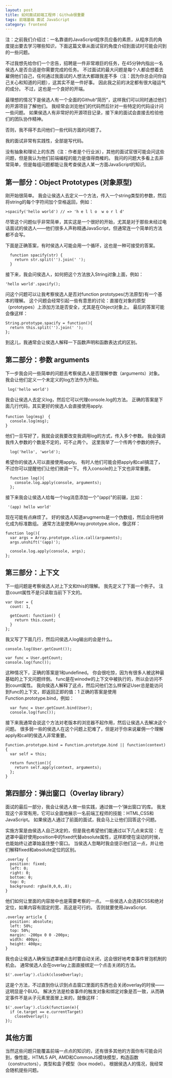 ```yaml
---
layout: post
title: 如何面试前端工程师：Github很重要
tags: 前端基础 面试 JavaScript
category: frontend
---
```




注：之前我们介绍过：一名靠谱的JavaScript程序员应备的素质，从程序员的角度提出要去学习哪些知识，下面这篇文章从面试官的角度介绍到面试时可能会问到的一些问题。

不过我想先给你们一个忠告，招聘是一件非常艰巨的任务，在45分钟内指出一名侯选人是否合适是你需要完成的任务。
不过面试的最大问题是每个人都会想着去雇佣他们自己，任何通过我面试的人想法大都跟我差不多（注：因为你总会问你自己关心和知道的问题），这其实不是一件好事。
因此我之前的决定都有很大碰运气的成分。
不过，这也是一个良好的开端。

最理想的情况下是侯选人有一个全面的Github“简历”，这样我们可以同时通过他们的开源项目了解他们。
我经常会浏览他们的代码然后针对一些特定的代码设计问一些问题。
如果侯选人有非常好的开源项目记录，接下来的面试会直接去检验他们的团队协作精神。

否则，我不得不去问他们一些代码方面的问题了。

我的面试非常有实践性，全部是写代码。

没有抽象和理论上的东西（注：作者是个行业派），其他的面试官很可能会问这些问题，但是我认为他们前端编程的能力是值得商榷的。
我问的问题大多看上去非常简单，但是每组问题都能让我考查侯选人某一方面JavaScript的知识。

## 第一部分：Object Prototypes (对象原型)
刚开始很简单。
我会让侯选人去定义一个方法，传入一个string类型的参数，然后将string的每个字符间加个空格返回，例如：

```
>spacify('hello world') // => 'h e l l o  w o r l d'
```
尽管这个问题似乎非常简单，其实这是一个很好的开始，尤其是对于那些未经过电话面试的侯选人——他们很多人声称精通JavaScript，但通常连一个简单的方法都不会写。

下面是正确答案，有时侯选人可能会用一个循环，这也是一种可接受的答案。

```
  function spacify(str) {
    return str.split('').join(' ');
  }
```
接下来，我会问侯选人，如何把这个方法放入String对象上面，例如：

```
'hello world'.spacify();

```
问这个问题可以让我考察侯选人是否对function prototypes(方法原型)有一个基本的理解。
这个问题会经常引起一些有意思的讨论：直接在对象的原型（prototypes）上添加方法是否安全，尤其是在Object对象上。
最后的答案可能会像这样：

```
String.prototype.spacify = function(){
  return this.split('').join(' ');
};
```
到这儿，我通常会让侯选人解释一下函数声明和函数表达式的区别。

## 第二部分：参数 arguments
下一步我会问一些简单的问题去考察侯选人是否理解参数（arguments）对象。
我会让他们定义一个未定义的log方法作为开始。

```
 log('hello world')
```
我会让侯选人去定义log，然后它可以代理console.log的方法。
正确的答案是下面几行代码，其实更好的侯选人会直接使用apply.

```
function log(msg)　{
  console.log(msg);
}
```
他们一旦写好了，我就会说我要改变我调用log的方式，传入多个参数。
我会强调我传入参数的个数是不定的，可不止两个。
这里我举了一个传两个参数的例子。

```
  log('hello', 'world');
```
希望你的侯选人可以直接使用apply。
有时人他们可能会把apply和call搞混了，不过你可以提醒他们让他们微调一下。
传入console的上下文也非常重要。

```
  function log(){
    console.log.apply(console, arguments);
  };

```
接下来我会让侯选人给每一个log消息添加一个"(app)"的前辍，比如：

```
 '(app) hello world'

```
现在可能有点麻烦了。
好的侯选人知道arugments是一个伪数组，然后会将他转化成为标准数组。
通常方法是使用Array.prototype.slice，像这样：

```
function log(){
  var args = Array.prototype.slice.call(arguments);
  args.unshift('(app)');

  console.log.apply(console, args);
};
```
## 第三部分：上下文
下一组问题是考察侯选人对上下文和this的理解。
我先定义了下面一个例子。
注意count属性不是只读取当前下下文的。

```
var User = {
  count: 1,

  getCount: function() {
    return this.count;
  }
};

```
我又写了下面几行，然后问侯选人log输出的会是什么。

```
console.log(User.getCount());

var func = User.getCount;
console.log(func());

```
这种情况下，正确的答案是1和undefined。
你会很吃惊，因为有很多人被这种最基础的上下文问题绊倒。
func是在winodw的上下文中被执行的，所以会访问不到count属性。
我向侯选人解释了这点，然后问他们怎么样保证User总是能访问到func的上下文，即返回正即的值：1
正确的答案是使用Function.prototype.bind，例如：

```
  var func = User.getCount.bind(User);
  console.log(func());
```

接下来我通常会说这个方法对老版本的浏览器不起作用，然后让侯选人去解决这个问题。
很多弱一些的侯选人在这个问题上犯难了，但是对于你来说雇佣一个理解apply和call的侯选人非常重要。

```
Function.prototype.bind = Function.prototype.bind || function(context){
  var self = this;

  return function(){
    return self.apply(context, arguments);
  };
}

```

## 第四部分：弹出窗口（Overlay library）
面试的最后一部分，我会让侯选人做一些实践，通过做一个‘弹出窗口’的库。
我发现这个非常有用，它可以全面地展示一名前端工程师的技能：HTML,CSS和JavaScript。
如果侯选人通过了前面的面试，我会马上让他们回答这个问题。

实施方案是由侯选人自己决定的，但是我也希望他们能通过以下几点来实现：
在遮罩中最好使用position中的fixed代替absolute属性，这样即使在滚动的时侯，也能始终让遮罩始盖住整个窗口。
当侯选人忽略时我会提示他们这一点，并让他们解释fixed和absolute定位的区别。

```
.overlay {
  position: fixed;
  left: 0;
  right: 0;
  bottom: 0;
  top: 0;
  background: rgba(0,0,0,.8);
}

```
他们如何让里面的内容居中也是需要考察的一点。
一些侯选人会选择CSS和绝对定位，如果内容有固定的宽、高这是可行的。
否则就要使用JavaScript.

```
.overlay article {
  position: absolute;
  left: 50%;
  top: 50%;
  margin: -200px 0 0 -200px;
  width: 400px;
  height: 400px;
}
```

我也会让侯选人确保当遮罩被点击时要自动关闭，这会很好地考查事件冒泡机制的机会。
通常侯选人会在overlay上面直接绑定一个点击关闭的方法。

```
$('.overlay').click(closeOverlay);
```

这是个方法，不过直到你认识到点击窗口里面的东西也会关闭overlay的时侯——这明显是个BUG。
解决方法是检查事件的触发对象和绑定对象是否一致，从而确定事件不是从子元素里面冒上来的，就像这样：
```
$('.overlay').click(function(e){
  if (e.target == e.currentTarget)
    closeOverlay();
});
```

## 其他方面

当然这些问题只能覆盖前端一点点的知识的，还有很多其他的方面你有可能会问到，像性能，HTML5 API, AMD和CommonJS模块模型，构造函数（constructors），类型和盒子模型（box model）。
根据侯选人的情况，我经常会随机提些问题。
